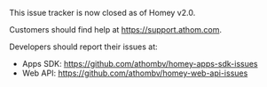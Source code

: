 This issue tracker is now closed as of Homey v2.0.

Customers should find help at https://support.athom.com.

Developers should report their issues at:

* Apps SDK: https://github.com/athombv/homey-apps-sdk-issues
* Web API: https://github.com/athombv/homey-web-api-issues

